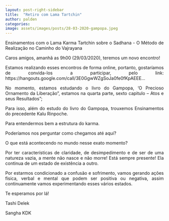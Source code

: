 ```yaml
---
layout: post-right-sidebar
title:  "Retiro com Lama Tartchin"
author: palden
categories: 
image: assets/images/posts/28-03-2020-gampopa.jpeg
---
```


<p align="justify">Ensinamentos com o Lama Karma Tartchin sobre o Sadhana - O Método de Realização no Caminho do Vajrayana 
</p><p align="justify">
Caros amigos, amanhã as 9h00 (29/03/2020), teremos um novo encontro!
</p><p align="justify">
Estamos realizando esses encontros de forma online, portanto, gostaríamos de convida-los a participar, pelo link: https://hangouts.google.com/call/3E0GgwWZgSoJa0fe0fKpAEEE…
</p><p align="justify">
No momento, estamos estudando o livro do Gampopa, ‘O Precioso Ornamento da Liberação”, estamos na quarta parte, sexto capitulo – Atos e seus Resultados”;
</p><p align="justify">
Para isso, além do estudo do livro do Gampopa, trouxemos Ensinamentos do precedente Kalu Rinpoche.
</p><p align="justify">
Para entendermos bem a estrutura do karma.
</p><p align="justify">
Poderíamos nos perguntar como chegamos até aqui?
</p><p align="justify">
O que está acontecendo no mundo nesse exato momento?
</p><p align="justify">
Por ter características de claridade, de desimpedimento e de ser de uma natureza vazia, a mente não nasce e não morre! Está sempre presente! Ela continua de um estado de existência a outro.
</p><p align="justify">
Por estarmos condicionado a confusão e sofrimento, vamos gerando ações física, verbal e mental que podem ser positiva ou negativa, assim continuamente vamos experimentando esses vários estados.
</p><p align="justify">
Te esperamos por lá!
</p><p align="justify">
Tashi Delek
</p><p align="justify">
Sangha KDK</p>

